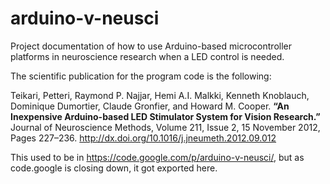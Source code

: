 # arduino-v-neusci

Project documentation of how to use Arduino-based microcontroller platforms in neuroscience research when a LED control is needed.

The scientific publication for the program code is the following: 

Teikari, Petteri, Raymond P. Najjar, Hemi A.I. Malkki, Kenneth Knoblauch, Dominique Dumortier, Claude Gronfier, and Howard M. Cooper. <b>“An Inexpensive Arduino-based LED Stimulator System for Vision Research.”</b> Journal of Neuroscience Methods, Volume 211, Issue 2, 15 November 2012, Pages 227–236. http://dx.doi.org/10.1016/j.jneumeth.2012.09.012

This used to be in https://code.google.com/p/arduino-v-neusci/, but as code.google is closing down, it got exported here.
